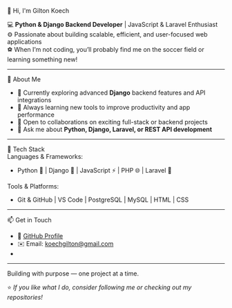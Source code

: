 ﻿👋 Hi, I'm Gilton Koech

💻 **Python & Django Backend Developer** | JavaScript & Laravel Enthusiast  
⚙️ Passionate about building scalable, efficient, and user-focused web applications  
⚽ When I’m not coding, you’ll probably find me on the soccer field or learning something new!

---

 🧠 About Me  
- 🔭 Currently exploring advanced **Django** backend features and API integrations  
- 🌱 Always learning new tools to improve productivity and app performance  
- 🤝 Open to collaborations on exciting full-stack or backend projects  
- 💬 Ask me about **Python, Django, Laravel, or REST API development**

---

🧰 Tech Stack  
Languages & Frameworks:  
- Python 🐍 | Django 🧩 | JavaScript ⚡ | PHP 🌐 | Laravel 🚀  

Tools & Platforms: 
- Git & GitHub | VS Code | PostgreSQL | MySQL | HTML | CSS  

---

 📫 Get in Touch  
- 💼 [GitHub Profile](https://github.com/chipukizii)  
- ✉️ Email: koechgilton@gmail.com 
- 

---

> 
Building
with
purpose
—
one
project
at
a
time.  

⭐️ _If you like what I do, consider following me or checking out my repositories!_

